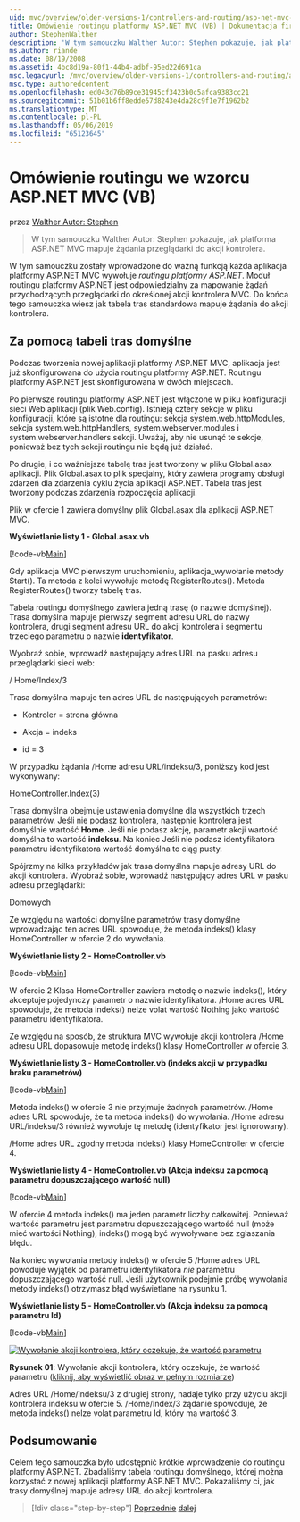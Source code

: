 ```yaml
---
uid: mvc/overview/older-versions-1/controllers-and-routing/asp-net-mvc-routing-overview-vb
title: Omówienie routingu platformy ASP.NET MVC (VB) | Dokumentacja firmy Microsoft
author: StephenWalther
description: 'W tym samouczku Walther Autor: Stephen pokazuje, jak platforma ASP.NET MVC mapuje żądania przeglądarki do akcji kontrolera.'
ms.author: riande
ms.date: 08/19/2008
ms.assetid: 4bc8d19a-80f1-44b4-adbf-95ed22d691ca
msc.legacyurl: /mvc/overview/older-versions-1/controllers-and-routing/asp-net-mvc-routing-overview-vb
msc.type: authoredcontent
ms.openlocfilehash: ed043d76b89ce31945cf3423b0c5afca9383cc21
ms.sourcegitcommit: 51b01b6ff8edde57d8243e4da28c9f1e7f1962b2
ms.translationtype: MT
ms.contentlocale: pl-PL
ms.lasthandoff: 05/06/2019
ms.locfileid: "65123645"
---
```

# <a name="aspnet-mvc-routing-overview-vb"></a>Omówienie routingu we wzorcu ASP.NET MVC (VB)

przez [Walther Autor: Stephen](https://github.com/StephenWalther)

> W tym samouczku Walther Autor: Stephen pokazuje, jak platforma ASP.NET MVC mapuje żądania przeglądarki do akcji kontrolera.

W tym samouczku zostały wprowadzone do ważną funkcją każda aplikacja platformy ASP.NET MVC wywołuje *routingu platformy ASP.NET*. Moduł routingu platformy ASP.NET jest odpowiedzialny za mapowanie żądań przychodzących przeglądarki do określonej akcji kontrolera MVC. Do końca tego samouczka wiesz jak tabela tras standardowa mapuje żądania do akcji kontrolera.

## <a name="using-the-default-route-table"></a>Za pomocą tabeli tras domyślne

Podczas tworzenia nowej aplikacji platformy ASP.NET MVC, aplikacja jest już skonfigurowana do użycia routingu platformy ASP.NET. Routingu platformy ASP.NET jest skonfigurowana w dwóch miejscach.

Po pierwsze routingu platformy ASP.NET jest włączone w pliku konfiguracji sieci Web aplikacji (plik Web.config). Istnieją cztery sekcje w pliku konfiguracji, które są istotne dla routingu: sekcja system.web.httpModules, sekcja system.web.httpHandlers, system.webserver.modules i system.webserver.handlers sekcji. Uważaj, aby nie usunąć te sekcje, ponieważ bez tych sekcji routingu nie będą już działać.

Po drugie, i co ważniejsze tabelę tras jest tworzony w pliku Global.asax aplikacji. Plik Global.asax to plik specjalny, który zawiera programy obsługi zdarzeń dla zdarzenia cyklu życia aplikacji ASP.NET. Tabela tras jest tworzony podczas zdarzenia rozpoczęcia aplikacji.

Plik w ofercie 1 zawiera domyślny plik Global.asax dla aplikacji ASP.NET MVC.

**Wyświetlanie listy 1 - Global.asax.vb**

[!code-vb[Main](asp-net-mvc-routing-overview-vb/samples/sample1.vb)]

Gdy aplikacja MVC pierwszym uruchomieniu, aplikacja\_wywołanie metody Start(). Ta metoda z kolei wywołuje metodę RegisterRoutes(). Metoda RegisterRoutes() tworzy tabelę tras.

Tabela routingu domyślnego zawiera jedną trasę (o nazwie domyślnej). Trasa domyślna mapuje pierwszy segment adresu URL do nazwy kontrolera, drugi segment adresu URL do akcji kontrolera i segmentu trzeciego parametru o nazwie **identyfikator**.

Wyobraź sobie, wprowadź następujący adres URL na pasku adresu przeglądarki sieci web:

/ Home/Index/3

Trasa domyślna mapuje ten adres URL do następujących parametrów:

- Kontroler = strona główna

- Akcja = indeks

- id = 3

W przypadku żądania /Home adresu URL/indeksu/3, poniższy kod jest wykonywany:

HomeController.Index(3)

Trasa domyślna obejmuje ustawienia domyślne dla wszystkich trzech parametrów. Jeśli nie podasz kontrolera, następnie kontrolera jest domyślnie wartość **Home**. Jeśli nie podasz akcję, parametr akcji wartość domyślna to wartość **indeksu**. Na koniec Jeśli nie podasz identyfikatora parametru identyfikatora wartość domyślna to ciąg pusty.

Spójrzmy na kilka przykładów jak trasa domyślna mapuje adresy URL do akcji kontrolera. Wyobraź sobie, wprowadź następujący adres URL w pasku adresu przeglądarki:

Domowych

Ze względu na wartości domyślne parametrów trasy domyślne wprowadzając ten adres URL spowoduje, że metoda indeks() klasy HomeController w ofercie 2 do wywołania.

**Wyświetlanie listy 2 - HomeController.vb**

[!code-vb[Main](asp-net-mvc-routing-overview-vb/samples/sample2.vb)]

W ofercie 2 Klasa HomeController zawiera metodę o nazwie indeks(), który akceptuje pojedynczy parametr o nazwie identyfikatora. /Home adres URL spowoduje, że metoda indeks() nelze volat wartość Nothing jako wartość parametru identyfikatora.

Ze względu na sposób, że struktura MVC wywołuje akcji kontrolera /Home adresu URL dopasowuje metodę indeks() klasy HomeController w ofercie 3.

**Wyświetlanie listy 3 - HomeController.vb (indeks akcji w przypadku braku parametrów)**

[!code-vb[Main](asp-net-mvc-routing-overview-vb/samples/sample3.vb)]

Metoda indeks() w ofercie 3 nie przyjmuje żadnych parametrów. /Home adres URL spowoduje, że ta metoda indeks() do wywołania. /Home adresu URL/indeksu/3 również wywołuje tę metodę (identyfikator jest ignorowany).

/Home adres URL zgodny metoda indeks() klasy HomeController w ofercie 4.

**Wyświetlanie listy 4 - HomeController.vb (Akcja indeksu za pomocą parametru dopuszczającego wartość null)**

[!code-vb[Main](asp-net-mvc-routing-overview-vb/samples/sample4.vb)]

W ofercie 4 metoda indeks() ma jeden parametr liczby całkowitej. Ponieważ wartość parametru jest parametru dopuszczającego wartość null (może mieć wartości Nothing), indeks() mogą być wywoływane bez zgłaszania błędu.

Na koniec wywołania metody indeks() w ofercie 5 /Home adres URL powoduje wyjątek od parametru identyfikatora *nie* parametru dopuszczającego wartość null. Jeśli użytkownik podejmie próbę wywołania metody indeks() otrzymasz błąd wyświetlane na rysunku 1.

**Wyświetlanie listy 5 - HomeController.vb (Akcja indeksu za pomocą parametru Id)**

[!code-vb[Main](asp-net-mvc-routing-overview-vb/samples/sample5.vb)]

[![Wywołanie akcji kontrolera, który oczekuje, że wartość parametru](asp-net-mvc-routing-overview-vb/_static/image1.jpg)](asp-net-mvc-routing-overview-vb/_static/image1.png)

**Rysunek 01**: Wywołanie akcji kontrolera, który oczekuje, że wartość parametru ([kliknij, aby wyświetlić obraz w pełnym rozmiarze](asp-net-mvc-routing-overview-vb/_static/image2.png))

Adres URL /Home/indeksu/3 z drugiej strony, nadaje tylko przy użyciu akcji kontrolera indeksu w ofercie 5. /Home/Index/3 żądanie spowoduje, że metoda indeks() nelze volat parametru Id, który ma wartość 3.

## <a name="summary"></a>Podsumowanie

Celem tego samouczka było udostępnić krótkie wprowadzenie do routingu platformy ASP.NET. Zbadaliśmy tabela routingu domyślnego, której można korzystać z nowej aplikacji platformy ASP.NET MVC. Pokazaliśmy ci, jak trasy domyślnej mapuje adresy URL do akcji kontrolera.

> [!div class="step-by-step"]
> [Poprzednie](creating-an-action-cs.md)
> [dalej](understanding-action-filters-vb.md)
